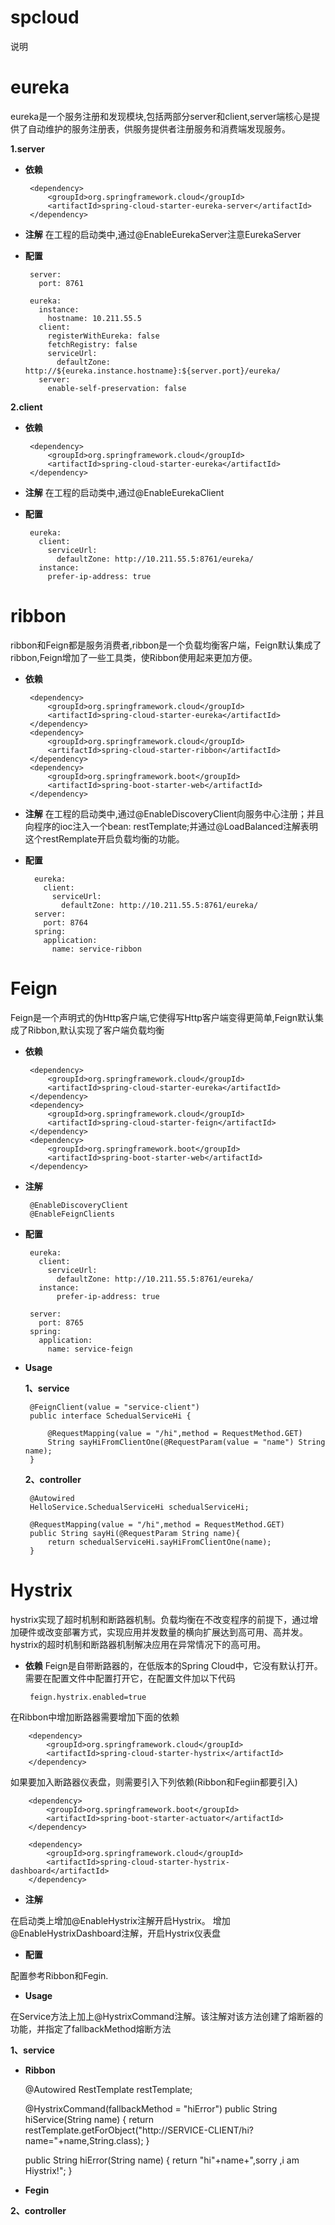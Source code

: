 spcloud
================

说明

# eureka

eureka是一个服务注册和发现模块,包括两部分server和client,server端核心是提供了自动维护的服务注册表，供服务提供者注册服务和消费端发现服务。
 
 **1.server**
 * **依赖**
         
        <dependency>
            <groupId>org.springframework.cloud</groupId>
            <artifactId>spring-cloud-starter-eureka-server</artifactId>
        </dependency>
    
 * **注解**
 在工程的启动类中,通过@EnableEurekaServer注意EurekaServer
       
 * **配置**
 
        server:
          port: 8761
        
        eureka:
          instance:
            hostname: 10.211.55.5
          client:
            registerWithEureka: false
            fetchRegistry: false
            serviceUrl:
              defaultZone: http://${eureka.instance.hostname}:${server.port}/eureka/
          server:
            enable-self-preservation: false


**2.client**
 * **依赖**
         
        <dependency>
            <groupId>org.springframework.cloud</groupId>
            <artifactId>spring-cloud-starter-eureka</artifactId>
        </dependency>
    
 * **注解**
 在工程的启动类中,通过@EnableEurekaClient
       
 * **配置**

        eureka:
          client:
            serviceUrl:
              defaultZone: http://10.211.55.5:8761/eureka/
          instance:
            prefer-ip-address: true 
 
# ribbon

ribbon和Feign都是服务消费者,ribbon是一个负载均衡客户端，Feign默认集成了ribbon,Feign增加了一些工具类，使Ribbon使用起来更加方便。
 * **依赖**
         
        <dependency>
            <groupId>org.springframework.cloud</groupId>
            <artifactId>spring-cloud-starter-eureka</artifactId>
        </dependency>
        <dependency>
            <groupId>org.springframework.cloud</groupId>
            <artifactId>spring-cloud-starter-ribbon</artifactId>
        </dependency>
        <dependency>
            <groupId>org.springframework.boot</groupId>
            <artifactId>spring-boot-starter-web</artifactId>
        </dependency>
    
 * **注解**
 在工程的启动类中,通过@EnableDiscoveryClient向服务中心注册；并且向程序的ioc注入一个bean: restTemplate;并通过@LoadBalanced注解表明这个restRemplate开启负载均衡的功能。
       
 * **配置**
 
         eureka:
           client:
             serviceUrl:
               defaultZone: http://10.211.55.5:8761/eureka/
         server:
           port: 8764
         spring:
           application:
             name: service-ribbon
             
             
# Feign

Feign是一个声明式的伪Http客户端,它使得写Http客户端变得更简单,Feign默认集成了Ribbon,默认实现了客户端负载均衡


 * **依赖**
       
        <dependency>
            <groupId>org.springframework.cloud</groupId>
            <artifactId>spring-cloud-starter-eureka</artifactId>
        </dependency>
        <dependency>
            <groupId>org.springframework.cloud</groupId>
            <artifactId>spring-cloud-starter-feign</artifactId>
        </dependency>
        <dependency>
            <groupId>org.springframework.boot</groupId>
            <artifactId>spring-boot-starter-web</artifactId>
        </dependency>       
    
 * **注解**
 
        @EnableDiscoveryClient
        @EnableFeignClients 
 
       
 * **配置**

        eureka:
          client:
            serviceUrl:
              defaultZone: http://10.211.55.5:8761/eureka/
          instance:
              prefer-ip-address: true
        
        server:
          port: 8765
        spring:
          application:
            name: service-feign 
 
 * **Usage**   
  
   **1、service**
 
        @FeignClient(value = "service-client")
        public interface SchedualServiceHi {
        
            @RequestMapping(value = "/hi",method = RequestMethod.GET)
            String sayHiFromClientOne(@RequestParam(value = "name") String name);
        }  
                 
    **2、controller**    
    
        @Autowired
        HelloService.SchedualServiceHi schedualServiceHi;
        
        @RequestMapping(value = "/hi",method = RequestMethod.GET)
        public String sayHi(@RequestParam String name){
            return schedualServiceHi.sayHiFromClientOne(name);
        }   
        
        

# Hystrix

hystrix实现了超时机制和断路器机制。负载均衡在不改变程序的前提下，通过增加硬件或改变部署方式，实现应用并发数量的横向扩展达到高可用、高并发。hystrix的超时机制和断路器机制解决应用在异常情况下的高可用。

 * **依赖**
 Feign是自带断路器的，在低版本的Spring Cloud中，它没有默认打开。需要在配置文件中配置打开它，在配置文件加以下代码

        feign.hystrix.enabled=true 
 
 在Ribbon中增加断路器需要增加下面的依赖
 
        <dependency>
            <groupId>org.springframework.cloud</groupId>
            <artifactId>spring-cloud-starter-hystrix</artifactId>
        </dependency>       


 如果要加入断路器仪表盘，则需要引入下列依赖(Ribbon和Fegiin都要引入)
 
        <dependency>
            <groupId>org.springframework.boot</groupId>
            <artifactId>spring-boot-starter-actuator</artifactId>
        </dependency>
        
        <dependency>
            <groupId>org.springframework.cloud</groupId>
            <artifactId>spring-cloud-starter-hystrix-dashboard</artifactId>
        </dependency>

        
           
 * **注解**
 
 在启动类上增加@EnableHystrix注解开启Hystrix。
 增加@EnableHystrixDashboard注解，开启Hystrix仪表盘
       
 * **配置**
 
 配置参考Ribbon和Fegin.
        
 
 * **Usage**   
 
 在Service方法上加上@HystrixCommand注解。该注解对该方法创建了熔断器的功能，并指定了fallbackMethod熔断方法
  
   **1、service**
   * **Ribbon**

        @Autowired
        RestTemplate restTemplate;
        
        @HystrixCommand(fallbackMethod = "hiError")
        public String hiService(String name) {
            return restTemplate.getForObject("http://SERVICE-CLIENT/hi?name="+name,String.class);
        }
        
        public String hiError(String name) {
            return "hi"+name+",sorry ,i am Hiystrix!";
        }       
        
   * **Fegin**
   
                 
   **2、controller**    
    
                     